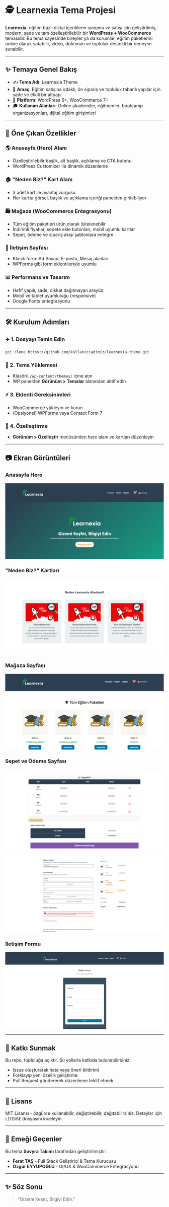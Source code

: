 # 🕵️ Learnexia Tema Projesi

**Learnexia**, eğitim bazlı dijital içeriklerin sunumu ve satışı için geliştirilmiş, modern, sade ve tam özelleştirilebilir bir **WordPress + WooCommerce** temasıdır. Bu tema sayesinde bireyler ya da kurumlar, eğitim paketlerini online olarak satabilir, video, doküman ve topluluk destekli bir deneyim sunabilir.

---

## ✨ Temaya Genel Bakış

* ✍️ **Tema Adı**: Learnexia Theme
* 🌟 **Amaç**: Eğitim satışına odaklı, ön sipariş ve topluluk tabanlı yapılar için sade ve etkili bir altyapı
* 📁 **Platform**: WordPress 6+, WooCommerce 7+
* 🎓 **Kullanım Alanları**: Online akademiler, eğitmenler, bootcamp organizasyonları, dijital eğitim girişimleri

---

## 🚀 Öne Çıkan Özellikler

### 🌎 Anasayfa (Hero) Alanı

* Özelleştirilebilir başlık, alt başlık, açıklama ve CTA butonu
* WordPress Customizer ile dinamik düzenleme

### 🏠 "Neden Biz?" Kart Alanı

* 3 adet kart ile avantaj vurgusu
* Her kartta görsel, başlık ve açıklama içeriği panelden girilebiliyor

### 🛍️ Mağaza (WooCommerce Entegrasyonu)

* Tüm eğitim paketleri ürün olarak listelenebilir
* İndirimli fiyatlar, sepete ekle butonları, mobil uyumlu kartlar
* Sepet, ödeme ve sipariş akışı şablonlara entegre

### 💌 İletişim Sayfası

* Klasik form: Ad Soyad, E-posta, Mesaj alanları
* WPForms gibi form eklentileriyle uyumlu

### 📊 Performans ve Tasarım

* Hafif yapılı, sade, dikkat dağıtmayan arayüz
* Mobil ve tablet uyumluluğu (responsive)
* Google Fonts entegrasyonu

---

## 🛠️ Kurulum Adımları

### ✈️ 1. Dosyayı Temin Edin

```bash
git clone https://github.com/kullaniciadiniz/learnexia-theme.git
```

### 📂 2. Tema Yüklemesi

* Klasörü `/wp-content/themes/` içine atın
* WP panelden **Görünüm > Temalar** alanından aktif edin

### ⚡ 3. Eklenti Gereksinimleri

* WooCommerce yükleyin ve kurun
* (Opsiyonel) WPForms veya Contact Form 7

### 🔧 4. Özelleştirme

* **Görünüm > Özelleştir** menüsünden hero alanı ve kartları düzenleyin

---

## 📷 Ekran Görüntüleri

### Anasayfa Hero

![Hero](./Images/homepage.png)

### "Neden Biz?" Kartları

![Neden Biz](./Images/where.png)

### Mağaza Sayfası

![Mağaza](./Images/shop.png)

### Sepet ve Ödeme Sayfası

![Sepet](./Images/cartPage.png)
----------------------------
![odeme](./Images/payment.png)

### İletişim Formu

![İletişim](./Images/contact.png)

---

## 🤝 Katkı Sunmak

Bu repo, topluluğa açıktır. Şu yollarla katkıda bulunabilirsiniz:

* Issue oluşturarak hata veya öneri bildirimi
* Forklayıp yeni özellik geliştirme
* Pull Request göndererek düzenleme teklif etmek

---

## 💼 Lisans

MIT Lisansı - özgürce kullanabilir, değiştirebilir, dağıtabilirsiniz. Detaylar için `LICENSE` dosyasını inceleyin.

---

## 🙌 Emeği Geçenler

Bu tema **Sovyra Takımı** tarafından geliştirilmiştir:

* **Ferat TAŞ** - Full Stack Geliştirici & Tema Kurucusu
* **Özgür EYYÜPOĞLU** - UI/UX & WooCommerce Entegrasyonu

---

## ✨ Söz Sonu

> "Gizemi Keşet, Bilgiyi Edin."
